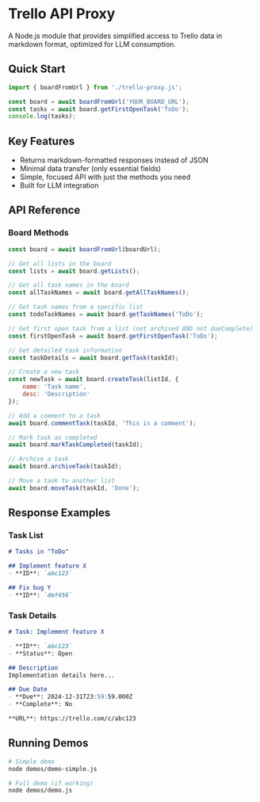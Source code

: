 # Trello API Proxy

A Node.js module that provides simplified access to Trello data in markdown format, optimized for LLM consumption.

## Quick Start

```javascript
import { boardFromUrl } from './trello-proxy.js';

const board = await boardFromUrl('YOUR_BOARD_URL');
const tasks = await board.getFirstOpenTask('ToDo');
console.log(tasks);
```

## Key Features

- Returns markdown-formatted responses instead of JSON
- Minimal data transfer (only essential fields)
- Simple, focused API with just the methods you need
- Built for LLM integration

## API Reference

### Board Methods

```javascript
const board = await boardFromUrl(boardUrl);

// Get all lists in the board
const lists = await board.getLists();

// Get all task names in the board
const allTaskNames = await board.getAllTaskNames();

// Get task names from a specific list
const todoTaskNames = await board.getTaskNames('ToDo');

// Get first open task from a list (not archived AND not dueComplete)
const firstOpenTask = await board.getFirstOpenTask('ToDo');

// Get detailed task information
const taskDetails = await board.getTask(taskId);

// Create a new task
const newTask = await board.createTask(listId, {
    name: 'Task name',
    desc: 'Description'
});

// Add a comment to a task
await board.commentTask(taskId, 'This is a comment');

// Mark task as completed
await board.markTaskCompleted(taskId);

// Archive a task
await board.archiveTask(taskId);

// Move a task to another list
await board.moveTask(taskId, 'Done');
```

## Response Examples

### Task List
```markdown
# Tasks in "ToDo"

## Implement feature X
- **ID**: `abc123`

## Fix bug Y
- **ID**: `def456`
```

### Task Details
```markdown
# Task: Implement feature X

- **ID**: `abc123`
- **Status**: Open

## Description
Implementation details here...

## Due Date
- **Due**: 2024-12-31T23:59:59.000Z
- **Complete**: No

**URL**: https://trello.com/c/abc123
```

## Running Demos

```bash
# Simple demo
node demos/demo-simple.js

# Full demo (if working)
node demos/demo.js
```